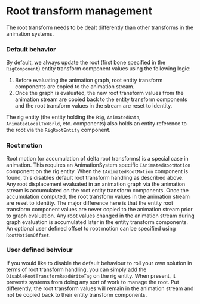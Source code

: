 # Root transform management

The root transform needs to be dealt differently than other transforms in the animation systems.

### Default behavior

By default, we always update the root (first bone specified in the `RigComponent`) entity transform component values using the following logic:
  1) Before evaluating the animation graph, root entity transform components are copied to the animation stream.
  2) Once the graph is evaluated, the new root transform values from the animation stream are copied back to the entity transform components and the root transform values in the stream are reset to identity.

The rig entity (the entity holding the `Rig`, `AnimatedData`, `AnimatedLocalToWorld`, etc. components) also holds an entity reference to the
root via the `RigRootEntity` component.

### Root motion

Root motion (or accumulation of delta root transforms) is a special case in animation. This requires an AnimationSystem specific `IAnimatedRootMotion` component on the rig entity.
When the `IAnimatedRootMotion` component is found, this disables default root transform handling as described above.
Any root displacement evaluated in an animation graph via the animation stream is accumulated on the root entity transform components.
Once the accumulation computed, the root transform values in the animation stream are reset to identity.
The major difference here is that the entity root transform component values are never copied to the animation stream prior to graph evaluation.
Any root values changed in the animation stream during graph evaluation is accumulated later in the entity transform components.
An optional user defined offset to root motion can be specified using `RootMotionOffset`.

### User defined behviour

If you would like to disable the default behaviour to roll your own solution in terms of root transform handling, you can simply add the `DisableRootTransformReadWriteTag` on the rig entity. 
When present, it prevents systems from doing any sort of work to manage the root. Put differently, the root transform values will remain in the animation stream and not be copied back to their entity transform components.
